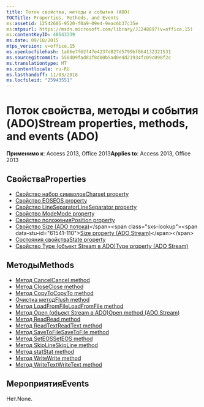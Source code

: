```yaml
---
title: Поток свойства, методы и события (ADO)
TOCTitle: Properties, Methods, and Events
ms:assetid: 12542605-9520-f0a9-09e4-9eac6b37c35e
ms:mtpsurl: https://msdn.microsoft.com/library/JJ248897(v=office.15)
ms:contentKeyID: 48543339
ms.date: 09/18/2015
mtps_version: v=office.15
ms.openlocfilehash: 1a66e7f62f47e4237d827d5799bf864132321531
ms.sourcegitcommit: 558d09fad81f8d80b5ad0edd21934fc09c098f2c
ms.translationtype: MT
ms.contentlocale: ru-RU
ms.lasthandoff: 11/03/2018
ms.locfileid: "25943551"
---
```

# <a name="stream-properties-methods-and-events-ado"></a><span data-ttu-id="61541-102">Поток свойства, методы и события (ADO)</span><span class="sxs-lookup"><span data-stu-id="61541-102">Stream properties, methods, and events (ADO)</span></span>

<span data-ttu-id="61541-103">**Применимо к**: Access 2013, Office 2013</span><span class="sxs-lookup"><span data-stu-id="61541-103">**Applies to**: Access 2013, Office 2013</span></span>

## <a name="properties"></a><span data-ttu-id="61541-104">Свойства</span><span class="sxs-lookup"><span data-stu-id="61541-104">Properties</span></span>

- [<span data-ttu-id="61541-105">Свойство набор символов</span><span class="sxs-lookup"><span data-stu-id="61541-105">Charset property</span></span>](charset-property-ado.md)
- [<span data-ttu-id="61541-106">Свойство EOS</span><span class="sxs-lookup"><span data-stu-id="61541-106">EOS property</span></span>](eos-property-ado.md)
- [<span data-ttu-id="61541-107">Свойство LineSeparator</span><span class="sxs-lookup"><span data-stu-id="61541-107">LineSeparator property</span></span>](lineseparator-property-ado.md)
- [<span data-ttu-id="61541-108">Свойство Mode</span><span class="sxs-lookup"><span data-stu-id="61541-108">Mode property</span></span>](mode-property-ado.md)
- [<span data-ttu-id="61541-109">Свойство положения</span><span class="sxs-lookup"><span data-stu-id="61541-109">Position property</span></span>](position-property-ado.md)
- <span data-ttu-id="61541-110">[Свойство Size (ADO потока)](https://msdn.microsoft.com/library/jj250128\(v=office.15\))</span><span class="sxs-lookup"><span data-stu-id="61541-110">[Size property (ADO Stream)](https://msdn.microsoft.com/library/jj250128\(v=office.15\))</span></span>
- [<span data-ttu-id="61541-111">Состояния свойства</span><span class="sxs-lookup"><span data-stu-id="61541-111">State property</span></span>](state-property-ado.md)
- [<span data-ttu-id="61541-112">Свойство Type (объект Stream в ADO)</span><span class="sxs-lookup"><span data-stu-id="61541-112">Type property (ADO Stream)</span></span>](type-property-ado-stream.md)


## <a name="methods"></a><span data-ttu-id="61541-113">Методы</span><span class="sxs-lookup"><span data-stu-id="61541-113">Methods</span></span>

- [<span data-ttu-id="61541-114">Метод Cancel</span><span class="sxs-lookup"><span data-stu-id="61541-114">Cancel method</span></span>](cancel-method-ado.md)
- [<span data-ttu-id="61541-115">Метод Close</span><span class="sxs-lookup"><span data-stu-id="61541-115">Close method</span></span>](close-method-ado.md)
- [<span data-ttu-id="61541-116">Метод CopyTo</span><span class="sxs-lookup"><span data-stu-id="61541-116">CopyTo method</span></span>](copyto-method-ado.md)
- [<span data-ttu-id="61541-117">Очистка метод</span><span class="sxs-lookup"><span data-stu-id="61541-117">Flush method</span></span>](flush-method-ado.md)
- [<span data-ttu-id="61541-118">Метод LoadFromFile</span><span class="sxs-lookup"><span data-stu-id="61541-118">LoadFromFile method</span></span>](loadfromfile-method-ado.md)
- [<span data-ttu-id="61541-119">Метод Open (объект Stream в ADO)</span><span class="sxs-lookup"><span data-stu-id="61541-119">Open method (ADO Stream)</span></span>](open-method-ado-stream.md)
- [<span data-ttu-id="61541-120">Метод Read</span><span class="sxs-lookup"><span data-stu-id="61541-120">Read method</span></span>](read-method-ado.md)
- [<span data-ttu-id="61541-121">Метод ReadText</span><span class="sxs-lookup"><span data-stu-id="61541-121">ReadText method</span></span>](readtext-method-ado.md)
- [<span data-ttu-id="61541-122">Метод SaveToFile</span><span class="sxs-lookup"><span data-stu-id="61541-122">SaveToFile method</span></span>](savetofile-method-ado.md)
- [<span data-ttu-id="61541-123">Метод SetEOS</span><span class="sxs-lookup"><span data-stu-id="61541-123">SetEOS method</span></span>](seteos-method-ado.md)
- [<span data-ttu-id="61541-124">Метод SkipLine</span><span class="sxs-lookup"><span data-stu-id="61541-124">SkipLine method</span></span>](skipline-method-ado.md)
- [<span data-ttu-id="61541-125">Метод stat</span><span class="sxs-lookup"><span data-stu-id="61541-125">Stat method</span></span>](stat-method-ado.md)
- [<span data-ttu-id="61541-126">Метод Write</span><span class="sxs-lookup"><span data-stu-id="61541-126">Write method</span></span>](write-method-ado.md)
- [<span data-ttu-id="61541-127">Метод WriteText</span><span class="sxs-lookup"><span data-stu-id="61541-127">WriteText method</span></span>](writetext-method-ado.md)


## <a name="events"></a><span data-ttu-id="61541-128">Мероприятия</span><span class="sxs-lookup"><span data-stu-id="61541-128">Events</span></span>

<span data-ttu-id="61541-129">Нет.</span><span class="sxs-lookup"><span data-stu-id="61541-129">None.</span></span>

